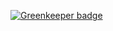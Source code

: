 

[![Greenkeeper badge](https://badges.greenkeeper.io/shekohex/nestjs-kit.svg)](https://greenkeeper.io/)